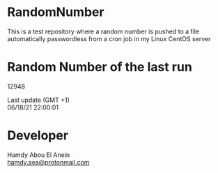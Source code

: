 # RandomNumber    
This is a test repository where a random number is pushed to a file automatically passwordless from a cron job in my Linux CentOS server    
# Random Number of the last run   
12948
      
Last update (GMT +1)    
06/18/21 22:00:01
# Developer    
Hamdy Abou El Anein   
hamdy.aea@protonmail.com
